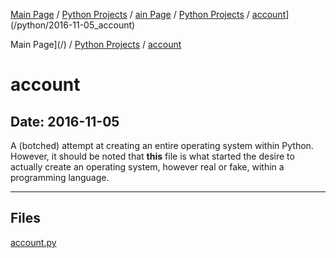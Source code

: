 [Main Page](/) / [Python Projects](/python) / [ain Page](/) / [Python Projects](/python) / [account](/python/2016-11-05_account)](/python/2016-11-05_account)

Main Page](/) / [Python Projects](/python) / [account](/python/2016-11-05_account)

# account

## Date: 2016-11-05

A (botched) attempt at creating an entire operating system within Python.
However, it should be noted that **this** file is what started the desire to actually create an operating system, however real or fake, within a programming language.

-----

## Files

[account.py](account.py)